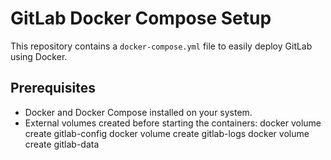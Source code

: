 # GitLab Docker Compose Setup

This repository contains a `docker-compose.yml` file to easily deploy GitLab using Docker.

## Prerequisites

* Docker and Docker Compose installed on your system.
* External volumes created before starting the containers:
  docker volume create gitlab-config
  docker volume create gitlab-logs
  docker volume create gitlab-data

